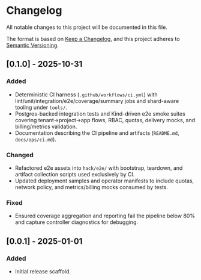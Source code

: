 # Changelog

All notable changes to this project will be documented in this file.

The format is based on [Keep a Changelog](https://keepachangelog.com/en/1.1.0/),
and this project adheres to [Semantic Versioning](https://semver.org/spec/v2.0.0.html).

## [0.1.0] - 2025-10-31
### Added
- Deterministic CI harness (`.github/workflows/ci.yml`) with lint/unit/integration/e2e/coverage/summary jobs and shard-aware tooling under `tools/`.
- Postgres-backed integration tests and Kind-driven e2e smoke suites covering tenant→project→app flows, RBAC, quotas, delivery mocks, and billing/metrics validation.
- Documentation describing the CI pipeline and artifacts (`README.md`, `docs/ops/ci.md`).

### Changed
- Refactored e2e assets into `hack/e2e/` with bootstrap, teardown, and artifact collection scripts used exclusively by CI.
- Updated deployment samples and operator manifests to include quotas, network policy, and metrics/billing mocks consumed by tests.

### Fixed
- Ensured coverage aggregation and reporting fail the pipeline below 80% and capture controller diagnostics for debugging.

## [0.0.1] - 2025-01-01
### Added
- Initial release scaffold.